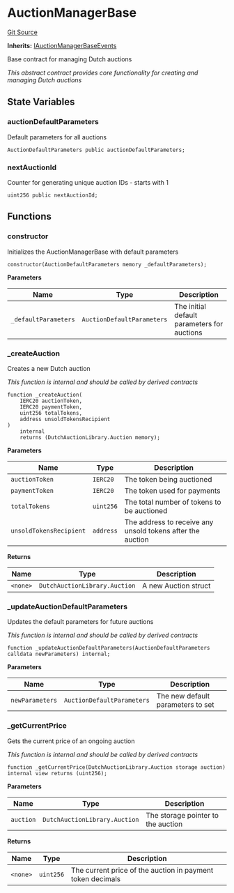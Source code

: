 # AuctionManagerBase
[Git Source](https://github.com/OasisDEX/summer-earn-protocol/blob/02b633fc64591288020c32f3fcb6421ab62209d5/src/contracts/AuctionManagerBase.sol)

**Inherits:**
[IAuctionManagerBaseEvents](/src/events/IAuctionManagerBaseEvents.sol/interface.IAuctionManagerBaseEvents.md)

Base contract for managing Dutch auctions

*This abstract contract provides core functionality for creating and managing Dutch auctions*


## State Variables
### auctionDefaultParameters
Default parameters for all auctions


```solidity
AuctionDefaultParameters public auctionDefaultParameters;
```


### nextAuctionId
Counter for generating unique auction IDs - starts with 1


```solidity
uint256 public nextAuctionId;
```


## Functions
### constructor

Initializes the AuctionManagerBase with default parameters


```solidity
constructor(AuctionDefaultParameters memory _defaultParameters);
```
**Parameters**

|Name|Type|Description|
|----|----|-----------|
|`_defaultParameters`|`AuctionDefaultParameters`|The initial default parameters for auctions|


### _createAuction

Creates a new Dutch auction

*This function is internal and should be called by derived contracts*


```solidity
function _createAuction(
    IERC20 auctionToken,
    IERC20 paymentToken,
    uint256 totalTokens,
    address unsoldTokensRecipient
)
    internal
    returns (DutchAuctionLibrary.Auction memory);
```
**Parameters**

|Name|Type|Description|
|----|----|-----------|
|`auctionToken`|`IERC20`|The token being auctioned|
|`paymentToken`|`IERC20`|The token used for payments|
|`totalTokens`|`uint256`|The total number of tokens to be auctioned|
|`unsoldTokensRecipient`|`address`|The address to receive any unsold tokens after the auction|

**Returns**

|Name|Type|Description|
|----|----|-----------|
|`<none>`|`DutchAuctionLibrary.Auction`|A new Auction struct|


### _updateAuctionDefaultParameters

Updates the default parameters for future auctions

*This function is internal and should be called by derived contracts*


```solidity
function _updateAuctionDefaultParameters(AuctionDefaultParameters calldata newParameters) internal;
```
**Parameters**

|Name|Type|Description|
|----|----|-----------|
|`newParameters`|`AuctionDefaultParameters`|The new default parameters to set|


### _getCurrentPrice

Gets the current price of an ongoing auction

*This function is internal and should be called by derived contracts*


```solidity
function _getCurrentPrice(DutchAuctionLibrary.Auction storage auction) internal view returns (uint256);
```
**Parameters**

|Name|Type|Description|
|----|----|-----------|
|`auction`|`DutchAuctionLibrary.Auction`|The storage pointer to the auction|

**Returns**

|Name|Type|Description|
|----|----|-----------|
|`<none>`|`uint256`|The current price of the auction in payment token decimals|


